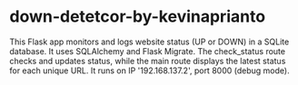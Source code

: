 # down-detetcor-by-kevinaprianto
This Flask app monitors and logs website status (UP or DOWN) in a SQLite database. It uses SQLAlchemy and Flask Migrate. The check_status route checks and updates status, while the main route displays the latest status for each unique URL. It runs on IP '192.168.137.2', port 8000 (debug mode).
